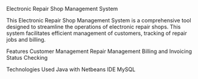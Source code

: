 Electronic Repair Shop Management System

This Electronic Repair Shop Management System is a comprehensive tool designed to streamline the operations of electronic repair shops. 
This system facilitates efficient management of customers, tracking of repair jobs and billing. 

Features
Customer Management 
Repair Management
Billing and Invoicing
Status Checking

Technologies Used
Java with Netbeans IDE
MySQL



